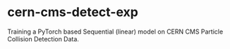 # cern-cms-detect-exp
Training a PyTorch based Sequential (linear) model on CERN CMS Particle Collision Detection Data.

